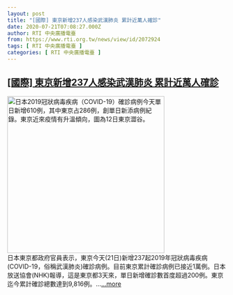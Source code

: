 ```yaml
---
layout: post
title: "[國際] 東京新增237人感染武漢肺炎 累計近萬人確診"
date: 2020-07-21T07:08:27.000Z
author: RTI 中央廣播電臺
from: https://www.rti.org.tw/news/view/id/2072924
tags: [ RTI 中央廣播電臺 ]
categories: [ RTI 中央廣播電臺 ]
---
```

<!--1595315307000-->
[[國際] 東京新增237人感染武漢肺炎 累計近萬人確診](https://www.rti.org.tw/news/view/id/2072924)
------

<div>
<img src="https://static.rti.org.tw/assets/thumbnails/2020/07/17/20200717000002M.jpg" width="360" alt="日本2019冠狀病毒疾病（COVID-19）確診病例今天單日新增610例，其中東京占286例，創單日新添病例紀錄。東京近來疫情有升溫傾向，圖為12日東京澀谷。" title="日本2019冠狀病毒疾病（COVID-19）確診病例今天單日新增610例，其中東京占286例，創單日新添病例紀錄。東京近來疫情有升溫傾向，圖為12日東京澀谷。"><br>日本東京都政府官員表示，東京今天(21日)新增237起2019年冠狀病毒疾病(COVID-19，俗稱武漢肺炎)確診病例。目前東京累計確診病例已接近1萬例。日本放送協會(NHK)報導，這是東京都3天來，單日新增確診數首度超過200例。東京迄今累計確診總數達到9,816例。...<a target="_blank" href="https://www.rti.org.tw/news/view/id/2072924">...more</a>
</div>
